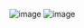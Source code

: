 ![image](https://github.com/user-attachments/assets/3002e6f7-17e7-4e23-ae7e-fbc6c01b7518)
![image](https://github.com/user-attachments/assets/cf76ba51-728b-4d27-93ec-74993df66a8b)
